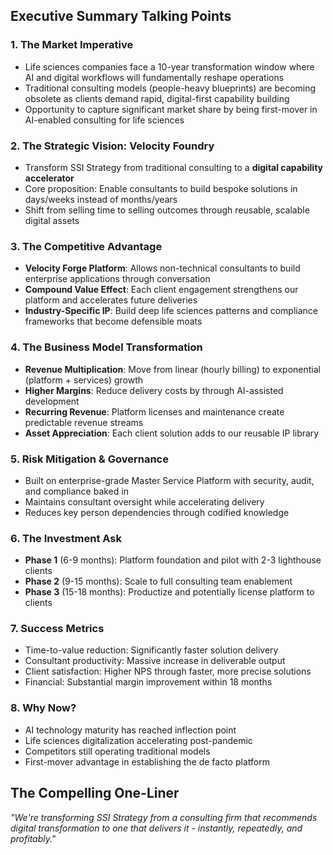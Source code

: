 ## Executive Summary Talking Points

### 1. **The Market Imperative**
- Life sciences companies face a 10-year transformation window where AI and digital workflows will fundamentally reshape operations
- Traditional consulting models (people-heavy blueprints) are becoming obsolete as clients demand rapid, digital-first capability building
- Opportunity to capture significant market share by being first-mover in AI-enabled consulting for life sciences

### 2. **The Strategic Vision: Velocity Foundry**
- Transform SSI Strategy from traditional consulting to a **digital capability accelerator**
- Core proposition: Enable consultants to build bespoke solutions in days/weeks instead of months/years
- Shift from selling time to selling outcomes through reusable, scalable digital assets

### 3. **The Competitive Advantage**
- **Velocity Forge Platform**: Allows non-technical consultants to build enterprise applications through conversation
- **Compound Value Effect**: Each client engagement strengthens our platform and accelerates future deliveries
- **Industry-Specific IP**: Build deep life sciences patterns and compliance frameworks that become defensible moats

### 4. **The Business Model Transformation**
- **Revenue Multiplication**: Move from linear (hourly billing) to exponential (platform + services) growth
- **Higher Margins**: Reduce delivery costs by through AI-assisted development
- **Recurring Revenue**: Platform licenses and maintenance create predictable revenue streams
- **Asset Appreciation**: Each client solution adds to our reusable IP library

### 5. **Risk Mitigation & Governance**
- Built on enterprise-grade Master Service Platform with security, audit, and compliance baked in
- Maintains consultant oversight while accelerating delivery
- Reduces key person dependencies through codified knowledge

### 6. **The Investment Ask**
- **Phase 1** (6-9 months): Platform foundation and pilot with 2-3 lighthouse clients
- **Phase 2** (9-15 months): Scale to full consulting team enablement
- **Phase 3** (15-18 months): Productize and potentially license platform to clients

### 7. **Success Metrics**
- Time-to-value reduction: Significantly faster solution delivery
- Consultant productivity: Massive increase in deliverable output
- Client satisfaction: Higher NPS through faster, more precise solutions
- Financial: Substantial margin improvement within 18 months

### 8. **Why Now?**
- AI technology maturity has reached inflection point
- Life sciences digitalization accelerating post-pandemic
- Competitors still operating traditional models
- First-mover advantage in establishing the de facto platform

## The Compelling One-Liner
*"We're transforming SSI Strategy from a consulting firm that recommends digital transformation to one that delivers it - instantly, repeatedly, and profitably."*
